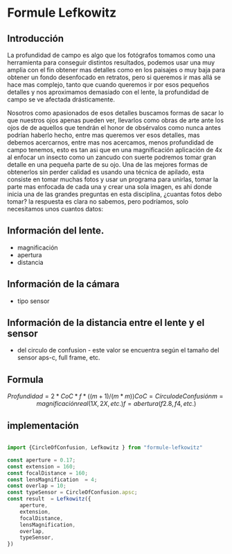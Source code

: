 # Formule Lefkowitz

## Introducción

La profundidad de campo es algo que los fotógrafos tomamos como una herramienta para conseguir distintos resultados, podemos usar una muy amplia con el fin obtener mas detalles como en los paisajes o muy baja para obtener un fondo desenfocado en retratos, pero si queremos ir mas allá se hace mas complejo, tanto que cuando queremos ir por esos pequeños detalles y nos aproximamos demasiado con el lente, la profundidad de campo se ve afectada drásticamente.

Nosotros como apasionados de esos detalles buscamos formas de sacar lo que nuestros ojos apenas pueden ver, llevarlos como obras de arte ante los ojos de de aquellos que tendrán el honor de obsérvalos como nunca antes podrían haberlo hecho, entre mas queremos ver esos detalles, mas debemos acercarnos, entre mas nos acercamos, menos profundidad de campo tenemos, esto es tan asi que en una magnificación aplicación de 4x al enfocar un insecto como un zancudo con suerte podremos tomar gran detalle en una pequeña parte de su ojo. Una de las mejores formas de obtenerlos sin perder calidad es usando una técnica de apilado, esta consiste en tomar muchas fotos y usar un programa para unirlas, tomar la parte mas enfocada de cada una y crear una sola imagen, es ahi donde inicia una de las grandes preguntas en esta disciplina, ¿cuantas fotos debo tomar? la respuesta es clara no sabemos, pero podríamos, solo necesitamos unos cuantos datos:

## Información del lente.
- magnificación
- apertura
- distancia 

## Información de la cámara
- tipo sensor
## Información de la distancia entre el lente y el sensor
- del circulo de confusion - este valor se encuentra según el tamaño del sensor  aps-c, full frame, etc.


## Formula

``` math
Profundidad = 2 * CoC * f* ((m+1)/(m*m))

CoC = Círculo de Confusión
m = magnificación real (1X, 2X, etc.)
f = abertura (f2.8, f4, etc.)
```

## implementación

``` ts

import {CircleOfConfusion, Lefkowitz } from "formule-lefkowitz"

const aperture = 0.17;
const extension = 160;
const focalDistance = 160;
const lensMagnification  = 4;
const overlap = 10;
const typeSensor = CircleOfConfusion.apsc;
const result  = Lefkowitz({
    aperture,
    extension,
    focalDistance,
    lensMagnification,
    overlap,
    typeSensor,
})

```
